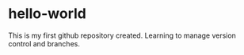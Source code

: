 # hello-world
This is my first github repository created. Learning to manage version control and branches.
